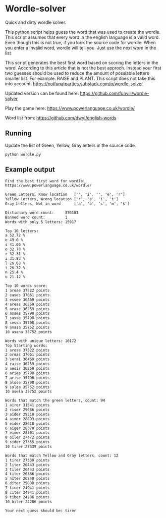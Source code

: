 # Wordle-solver

Quick and dirty wordle solver.

This python script helps guess the word that was used to create the wordle. This script assumes that every word in the english language is a valid word. Even though this is not true, if you look the source code for wordle. When you enter a invalid word, wordle will tell you. Just use the next word in the list

This script generates the best first word based on scoring the letters in the word. According to this article that is not the best approch. Instead 
your first two guesses should be used to reduce the amount of possiable letters smaller list. For example. RAISE and PLANT. This script does not 
take this into account. https://notfunatparties.substack.com/p/wordle-solver

Updated version can be found here: https://github.com/funvill/wordle-solver

Play the game here: https://www.powerlanguage.co.uk/wordle/

Word list from: https://github.com/dwyl/english-words

## Running

Update the list of Green, Yellow, Gray letters in the source code.

```python wordle.py```

## Example output

```txt
Find the best first word for wordle!
https://www.powerlanguage.co.uk/wordle/

Green Letters, Know location   ['', 'i', '', 'e', 'r']
Yellow Letters, Wrong location ['r', 'e', 'i', 't']
Gray Letters, Not in word      ['a', 'o', 's', 'm', 'k']

Dictionary word count:     370103
Banned word count:         1 
Words with only 5 letters: 15917

Top 10 letters:
a 52.72 %
e 49.0 % 
s 41.06 % 
o 32.78 % 
r 32.31 % 
i 31.83 % 
l 26.68 % 
t 26.32 %
n 25.4 %
u 21.12 %

Top 10 words score: 
1 areae 37522 points
2 eases 37061 points
3 essee 36469 points
4 areas 36259 points
5 arase 36259 points
6 asses 35798 points
7 sasse 35798 points
8 sessa 35798 points
9 anasa 35752 points
10 asana 35752 points

Words with unique letters: 10172
Top Starting words:
1 arose 37522 points
2 oreas 37061 points
3 serai 36469 points
4 raise 36259 points
5 aesir 36259 points
6 aries 35798 points
7 arise 35798 points
8 alose 35798 points
9 solea 35752 points
10 osela 35752 points

Words that match the green letters, count: 94
1 airer 31541 points
2 riser 29686 points
3 aider 29210 points
4 aimer 28893 points
5 eider 28618 points
6 aiger 28370 points
7 eimer 28301 points
8 oiler 27472 points
9 sider 27355 points
10 tirer 27339 points

Words that match Yellow and Gray letters, count: 12
1 tirer 27339 points
2 liter 26443 points
3 tiler 26443 points
4 titer 26386 points
5 niter 26240 points
6 diter 25008 points
7 ticer 24941 points
8 citer 24941 points
9 tiber 24286 points
10 biter 24286 points

Your next guess should be: tirer

```
